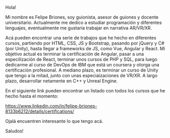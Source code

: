 Hola!

Mi nombre es Felipe Briones, soy guionista, asesor de guiones y docente universitario. Actualmente me dedico a estudiar programación y diferentes lenguajes, eventualmente me gustaría trabajar en narrativa AR/VR/XR.

Acá pueden encontrar una serie de trabajos que he hecho en diferentes cursos, partiendo por HTML, CSS, JS y Bootstrap, pasando por jQuery y C#(por Unity), hasta llegar a frameworks de JS, como Vue, Angular y React. Mi objetivo actual es terminar la certificación de Angular, pasar a una especilización de React, terminar unos cursos de PHP y SQL, para luego dedicarme al curso de DevOps de IBM que está un coursera y otorga una certificación profesional. A mediano plazo, es terminar un curso de Unity que tengo a la mitad, junto con unas especiaizaciones de VR/XR. A largo plazo, desarrollar netamente en C++ y Unreal Engine. 

En el siguiente link pueden encontrar un listado con todos los cursos que he hecho hasta el momento:

https://www.linkedin.com/in/felipe-briones-8133b6212/details/certifications/

Ojalá encuentren interesante lo que tengo acá.

Saludos!
